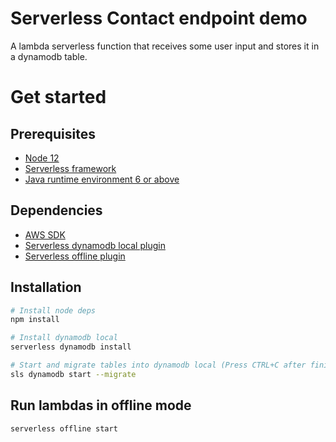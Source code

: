 # Serverless Contact endpoint demo

A lambda serverless function that receives some user input and stores it in a dynamodb table.

# Get started

## Prerequisites

* [Node 12](https://nodejs.org/es/)
* [Serverless framework](https://serverless.com/framework/docs/getting-started/)
* [Java runtime environment 6 or above](https://www.java.com/en/download/)

## Dependencies

* [AWS SDK](https://docs.aws.amazon.com/AWSJavaScriptSDK/latest/index.html)
* [Serverless dynamodb local plugin](https://github.com/99xt/serverless-dynamodb-local)
* [Serverless offline plugin](https://github.com/dherault/serverless-offline)

## Installation

```bash
# Install node deps
npm install

# Install dynamodb local
serverless dynamodb install

# Start and migrate tables into dynamodb local (Press CTRL+C after finished)
sls dynamodb start --migrate
```

## Run lambdas in offline mode

```bash
serverless offline start
```
